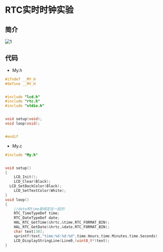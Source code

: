 # RTC实时时钟实验
## 简介
![1](https://github.com/user-attachments/assets/4c8cd6d3-0660-45f7-b166-7067e34cffc6)
## 代码
- My.h
```C
#ifndef __MY_H
#define __MY_H


#include "lcd.h"
#include "rtc.h"
#include "stdio.h"


void setup(void);
void loop(void);


#endif

```
- My.c
```C
#include "My.h"


void setup()
{
	LCD_Init();
	LCD_Clear(Black);
  LCD_SetBackColor(Black);
	LCD_SetTextColor(White);
}
void loop()
{
	//date和time是绑定在一起的
	RTC_TimeTypeDef time;
	RTC_DateTypeDef date;
	HAL_RTC_GetTime(&hrtc,&time,RTC_FORMAT_BIN);
	HAL_RTC_GetDate(&hrtc,&date,RTC_FORMAT_BIN);
	char text[30];
	sprintf(text,"time:%d:%d:%d",time.Hours,time.Minutes,time.Seconds);
	LCD_DisplayStringLine(Line0,(uint8_t*)text);
}

```
